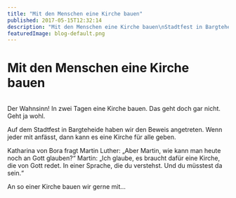 ```yaml
---
title: "Mit den Menschen eine Kirche bauen"
published: 2017-05-15T12:32:14
description: "Mit den Menschen eine Kirche bauen\nStadtfest in Bargteheide. Der EC-Bargteheide ist dabei.\n#EC-Bargteheide #meinEC #wirsindderNordbund #Kirchefueralle"
featuredImage: blog-default.png
---
```


# Mit den Menschen eine Kirche bauen

<img loading="lazy" src="old/DSC_4090-e1494844165759.jpg" alt>

Der Wahnsinn! In zwei Tagen eine Kirche bauen. Das geht doch gar nicht. Geht ja wohl.

Auf dem Stadtfest in Bargteheide haben wir den Beweis angetreten. Wenn jeder mit anfässt, dann kann es eine Kirche für alle geben.

Katharina von Bora fragt Martin Luther: &#8222;Aber Martin, wie kann man heute noch an Gott glauben?&#8220; Martin: &#8222;Ich glaube, es braucht dafür eine Kirche, die von Gott redet. In einer Sprache, die du verstehst. Und du müsstest da sein.&#8220;

An so einer Kirche bauen wir gerne mit&#8230;

<img loading="lazy" src="old/DSC_4011.jpg" alt>